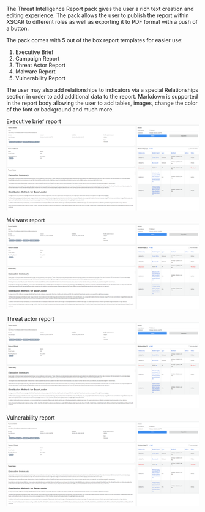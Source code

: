 The Threat Intelligence Report pack gives the user a rich text creation and editing experience. The pack allows the user to publish the report within XSOAR to different roles as well as exporting it to PDF format with a push of a button.

The pack comes with 5 out of the box report templates for easier use:
1. Executive Brief
2. Campaign Report
3. Threat Actor Report
4. Malware Report
5. Vulnerability Report

The user may also add relationships to indicators via a special Relationships section in order to add additional data to the report. Markdown is supported in the report body allowing the user to add tables, images, change the color of the font or background and much more.

Executive brief report
![Layout](https://raw.githubusercontent.com/demisto/content/2fafdfd0d2d1959b8b998c22c84e0693859e640e/Packs/ThreatIntel/doc_files/layout.png)

Malware report
![Layout](https://raw.githubusercontent.com/demisto/content/2fafdfd0d2d1959b8b998c22c84e0693859e640e/Packs/ThreatIntel/doc_files/layout.png)

Threat actor report
![Layout](https://raw.githubusercontent.com/demisto/content/2fafdfd0d2d1959b8b998c22c84e0693859e640e/Packs/ThreatIntel/doc_files/layout.png)

Vulnerability report
![Layout](https://raw.githubusercontent.com/demisto/content/2fafdfd0d2d1959b8b998c22c84e0693859e640e/Packs/ThreatIntel/doc_files/layout.png)
